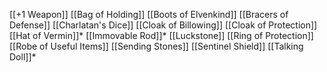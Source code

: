 [[+1 Weapon]]
[[Bag of Holding]]
[[Boots of Elvenkind]]
[[Bracers of Defense]]
[[Charlatan's Dice]]
[[Cloak of Billowing]]
[[Cloak of Protection]]
[[Hat of Vermin]]*
[[Immovable Rod]]*
[[Luckstone]]
[[Ring of Protection]]
[[Robe of Useful Items]]
[[Sending Stones]]
[[Sentinel Shield]]
[[Talking Doll]]*